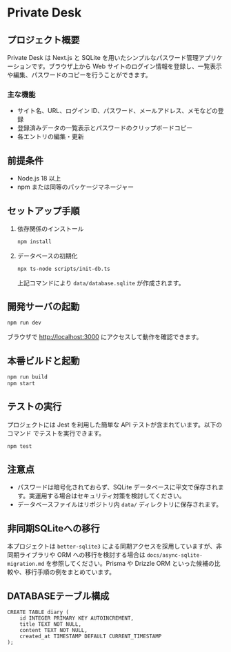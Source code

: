 # Private Desk

## プロジェクト概要

Private Desk は Next.js と SQLite を用いたシンプルなパスワード管理アプリケーションです。ブラウザ上から Web サイトのログイン情報を登録し、一覧表示や編集、パスワードのコピーを行うことができます。

### 主な機能

- サイト名、URL、ログイン ID、パスワード、メールアドレス、メモなどの登録
- 登録済みデータの一覧表示とパスワードのクリップボードコピー
- 各エントリの編集・更新

## 前提条件

- Node.js 18 以上
- npm または同等のパッケージマネージャー

## セットアップ手順

1. 依存関係のインストール
   ```bash
   npm install
   ```
2. データベースの初期化
   ```bash
   npx ts-node scripts/init-db.ts
   ```
   上記コマンドにより `data/database.sqlite` が作成されます。

## 開発サーバの起動

```bash
npm run dev
```

ブラウザで [http://localhost:3000](http://localhost:3000) にアクセスして動作を確認できます。

## 本番ビルドと起動

```bash
npm run build
npm start
```

## テストの実行

プロジェクトには Jest を利用した簡単な API テストが含まれています。以下のコマンド
でテストを実行できます。

```bash
npm test
```

## 注意点

- パスワードは暗号化されておらず、SQLite データベースに平文で保存されます。実運用する場合はセキュリティ対策を検討してください。
- データベースファイルはリポジトリ内 `data/` ディレクトリに保存されます。


## 非同期SQLiteへの移行

本プロジェクトは `better-sqlite3` による同期アクセスを採用していますが、非同期ライブラリや ORM への移行を検討する場合は `docs/async-sqlite-migration.md` を参照してください。Prisma や Drizzle ORM といった候補の比較や、移行手順の例をまとめています。

## DATABASEテーブル構成

```
CREATE TABLE diary (
    id INTEGER PRIMARY KEY AUTOINCREMENT,
    title TEXT NOT NULL,
    content TEXT NOT NULL,
    created_at TIMESTAMP DEFAULT CURRENT_TIMESTAMP
);
```

